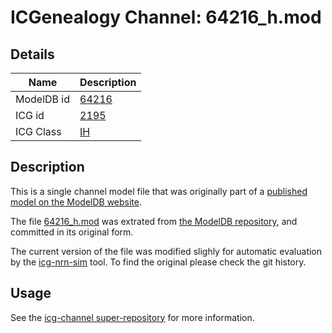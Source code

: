 # ICGenealogy Channel: 64216\_h.mod

## Details

Name | Description
---- | -----------
ModelDB id | [64216](http://senselab.med.yale.edu/ModelDB/ShowModel.cshtml?model=64216)
ICG id | [2195](http://icg.neurotheory.ox.ac.uk/channels/4/2195)
ICG Class | [IH](http://icg.neurotheory.ox.ac.uk/channels/4)

## Description

This is a single channel model file that was originally part of a [published model on the ModelDB website](http://senselab.med.yale.edu/ModelDB/ShowModel.cshtml?model=64216).


The file [64216\_h.mod](64216_h.mod) was extrated from [the ModelDB repository](http://senselab.med.yale.edu/ModelDB/ShowModel.cshtml?model=64216), and committed in its original form.

The current version of the file was modified slighly for automatic evaluation by the [icg-nrn-sim](https://github.com/icgenealogy/icg-nrn-sim) tool. To find the original please check the git history.


## Usage

See the [icg-channel super-repository](https://github.com/icgenealogy/icg-channels) for more information.